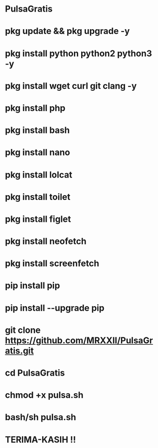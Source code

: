 # PulsaGratis
# pkg update && pkg upgrade -y
# pkg install python python2 python3 -y
# pkg install wget curl git clang -y
# pkg install php
# pkg install bash
# pkg install nano
# pkg install lolcat
# pkg install toilet
# pkg install figlet
# pkg install neofetch
# pkg install screenfetch
# pip install pip
# pip install --upgrade pip
# git clone https://github.com/MRXXII/PulsaGratis.git
# cd PulsaGratis
# chmod +x pulsa.sh
# bash/sh pulsa.sh
# TERIMA-KASIH !!

